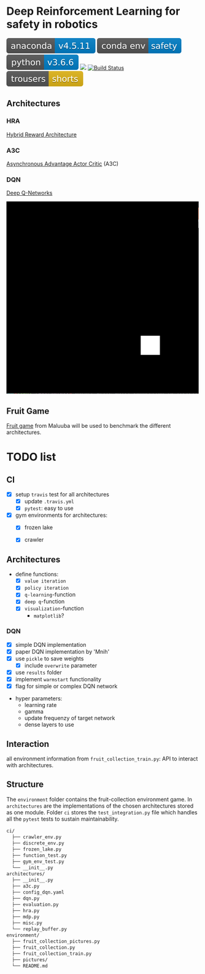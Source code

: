 # Deep Reinforcement Learning for safety in robotics
![](badges/anaconda-v4.5.11-blue.svg)
![](badges/conda_env-safety-blue.svg)
![](badges/python-v3.6.6-blue.svg)
![](badges/Ubuntu-16.04.svg)
[![Build Status](https://travis-ci.com/ipa-mae-ma/safety.svg?branch=master)](https://travis-ci.com/ipa-mae-ma/safety)
![](badges/trousers-shorts-yellow.svg)

## Architectures
### HRA
[Hybrid Reward Architecture](http://arxiv.org/abs/1706.04208)

### A3C
[Asynchronous Advantage Actor Critic](http://arxiv.org/abs/1602.01783) (A3C)

### DQN
[Deep Q-Networks](https://www.nature.com/articles/nature14236.pdf)

![DQN](badges/DQN_game.gif)

## Fruit Game
[Fruit game](https://github.com/Maluuba/hra) from Maluuba will be used to benchmark the different architectures.

# TODO list

## CI
- [x] setup `travis` test for all architectures
  - [x] update `.travis.yml`
  - [x] `pytest`: easy to use

- [x] gym environments for architectures:
  - [x] frozen lake
  - [x] crawler


## Architectures
- define functions:
  - [x] `value iteration`
  - [x] `policy iteration`
  - [x] `q-learning`-function
  - [x] `deep q`-function
  - [x] `visualization`-function
    - `matplotlib`?

### DQN

- [x] simple DQN implementation
- [x] paper DQN implementation by 'Mnih'
- [x] use `pickle` to save weights
  - [x] include `overwrite` parameter
- [x] use `results` folder
- [x] implement `warmstart` functionality
- [x] flag for simple or complex DQN network

- hyper parameters:
  - learning rate
  - gamma
  - update frequenzy of target network
  - dense layers to use

## Interaction
all environment information from `fruit_collection_train.py`: API to interact with architectures.

## Structure
The `environment` folder contains the fruit-collection environment game. In `architectures` are the implementations of the chosen architectures stored as one module.
Folder `ci` stores the `test_integration.py` file which handles all the `pytest` tests to sustain maintainability.

```text
ci/
  ├── crawler_env.py
  ├── discrete_env.py
  ├── frozen_lake.py
  ├── function_test.py
  ├── gym_env_test.py
  └── __init__.py
architectures/
  ├── __init__.py
  ├── a3c.py
  ├── config_dqn.yaml
  ├── dqn.py
  ├── evaluation.py
  ├── hra.py
  ├── mdp.py
  ├── misc.py
  └── replay_buffer.py
environment/
  ├── fruit_collection_pictures.py
  ├── fruit_collection.py
  ├── fruit_collection_train.py
  ├── pictures/
  └── README.md
```
